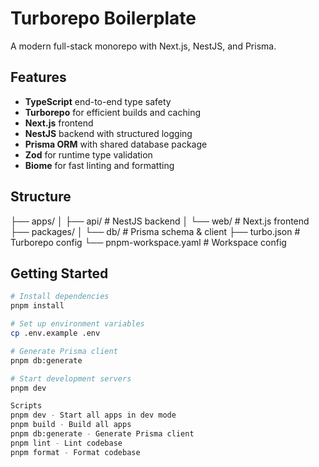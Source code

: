 # Turborepo Boilerplate

A modern full-stack monorepo with Next.js, NestJS, and Prisma.

## Features

- **TypeScript** end-to-end type safety
- **Turborepo** for efficient builds and caching
- **Next.js** frontend
- **NestJS** backend with structured logging
- **Prisma ORM** with shared database package
- **Zod** for runtime type validation
- **Biome** for fast linting and formatting

## Structure

├── apps/
│   ├── api/                # NestJS backend
│   └── web/                # Next.js frontend
├── packages/
│   └── db/                 # Prisma schema & client
├── turbo.json              # Turborepo config
└── pnpm-workspace.yaml     # Workspace config

## Getting Started

```bash
# Install dependencies
pnpm install

# Set up environment variables
cp .env.example .env

# Generate Prisma client
pnpm db:generate

# Start development servers
pnpm dev

Scripts
pnpm dev - Start all apps in dev mode
pnpm build - Build all apps
pnpm db:generate - Generate Prisma client
pnpm lint - Lint codebase
pnpm format - Format codebase
